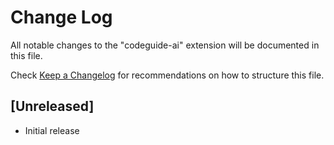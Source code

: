 # Change Log

All notable changes to the "codeguide-ai" extension will be documented in this file.

Check [Keep a Changelog](http://keepachangelog.com/) for recommendations on how to structure this file.

## [Unreleased]

- Initial release